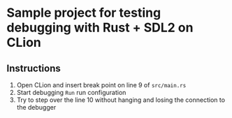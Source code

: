 # Sample project for testing debugging with Rust + SDL2 on CLion

## Instructions

1. Open CLion and insert break point on line 9 of `src/main.rs`
2. Start debugging `Run` run configuration
3. Try to step over the line 10 without hanging and losing the connection to the debugger
